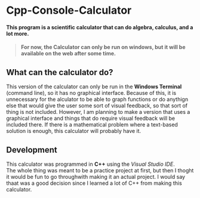 # Cpp-Console-Calculator

#### This program is a scientific calculator that can do algebra, calculus, and a lot more.
> #### For now, the Calculator can only be run on windows, but it will be available on the web after some time.

## What can the calculator do?
This version of the calculator can only be run in the **Windows Terminal** (command line), so it has no graphical interface. Because of this, it is unnecessary for the alculator to be able to graph functions or do anythign else that would give the user some sort of visual feedback, so that sort of thing is not included. However, I am planning to make a version that uses a graphical interface and things that do require visual feedback will be included there. If there is a mathematical problem where a text-based solution is enough, this calculator will probably have it.

## Development
This calculator was programmed in **C++** using the *Visual Studio IDE*.<br>
The whole thing was meant to be a practice project at first, but then I thoght it would be fun to go throughwith making it an actual project. I would say thaat was a good decision since I learned a lot of C++ from making this calculator. 
